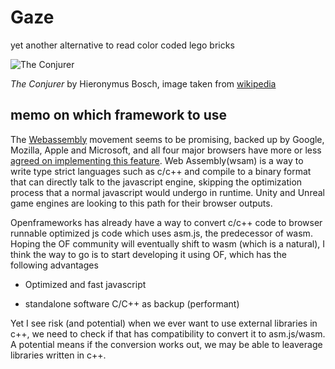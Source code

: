 # Gaze
yet another alternative to read color coded lego bricks

![The Conjurer](https://upload.wikimedia.org/wikipedia/commons/thumb/4/49/Hieronymus_Bosch_051.jpg/924px-Hieronymus_Bosch_051.jpg)

*The Conjurer* by Hieronymus Bosch, image taken from [wikipedia](https://en.wikipedia.org/wiki/The_Conjurer_(painting))


## memo on which framework to use

The [Webassembly](http://webassembly.org/) movement seems to be promising, backed up by Google, Mozilla, Apple and Microsoft, and all four major browsers have more or less [agreed on implementing this feature](https://lists.w3.org/Archives/Public/public-webassembly/2017Feb/0002.html). Web Assembly(wsam) is a way to write type strict languages such as c/c++ and compile to a binary format that can directly talk to the javascript engine, skipping the optimization process that a normal javascript would undergo in runtime. Unity and Unreal game engines are looking to this path for their browser outputs.

Openframeworks has already have a way to convert c/c++ code to browser runnable optimized js code which uses asm.js, the predecessor of wasm. Hoping the OF community will eventually shift to wasm (which is a natural), I think the way to go is to start developing it using OF, which has the following advantages

- Optimized and fast javascript

- standalone software C/C++ as backup (performant)

Yet I see risk (and potential) when we ever want to use external libraries in c++, we need to check if that has compatibility to convert it to asm.js/wasm. A potential means if the conversion works out, we may be able to leaverage libraries written in c++.
